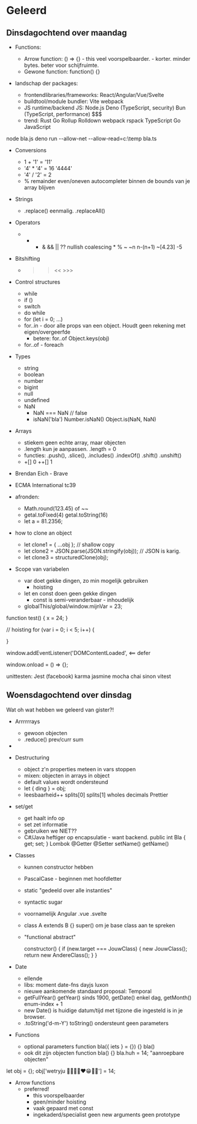 # Geleerd

## Dinsdagochtend over maandag

- Functions:
  - Arrow function:  () => {} - this veel voorspelbaarder. - korter. minder bytes. beter voor schijfruimte.
  - Gewone function: function() {}

- landschap der packages:
  - frontendlibraries/frameworks: React/Angular/Vue/Svelte
  - buildtool/module bundler: Vite webpack
  - JS runtime/backend JS: Node.js Deno (TypeScript, security) Bun (TypeScript, performance) $$$
  - trend: Rust Go  Rollup Rolldown  webpack rspack  TypeScript  Go JavaScript


node bla.js
deno run --allow-net --allow-read=c:\temp bla.ts



- Conversions
  - 1 + '1' = '11'
  - '4' * '4' = 16  '4444'
  - '4' / '2' = 2
  - % remainder  even/oneven autocompleter  binnen de bounds van je array blijven

- Strings
  - .replace() eenmalig. .replaceAll()
  

- Operators
  - + - & && || ?? nullish coalescing  *  % ~   ~n n-(n+1) ~[4.23]  -5

- Bitshifting
  - >> <<  >>>

- Control structures
  - while
  - if ()
  - switch
  - do while
  - for (let i = 0; ...)
  - for..in - door alle props van een object. Houdt geen rekening met eigen/overgeerfde
    - betere: for..of Object.keys(obj)
  - for..of - foreach

- Types
  - string
  - boolean
  - number
  - bigint
  - null
  - undefined
  - NaN
    - NaN === NaN // false
    - isNaN('bla') Number.isNaN()  Object.is(NaN, NaN)

- Arrays
  - stiekem geen echte array, maar objecten
  - .length kun je aanpassen. .length = 0
  - functies: .push(), .slice(), .includes() .indexOf() .shift() .unshift()
  - +[]  0  ++[] 1

- Brendan Eich - Brave
- ECMA International tc39
- afronden:
  - Math.round(123.45) of ~~
  - getal.toFixed(4)  getal.toString(16)
  - let a = 81.2356;

- how to clone an object
  - let clone1 = { ...obj }; // shallow copy
  - let clone2 = JSON.parse(JSON.stringify(obj)); // JSON is karig.
  - let clone3 = structuredClone(obj);

- Scope van variabelen
  - var doet gekke dingen, zo min mogelijk gebruiken
    - hoisting
  - let en const doen geen gekke dingen
    - const is semi-veranderbaar - inhoudelijk
  - globalThis/global/window.mijnVar = 23;

function test() {
	x = 24;
}

// hoisting
for (var i = 0; i < 5; i++) {

}




window.addEventListener('DOMContentLoaded',  <== defer

window.onload = () => {};



unittesten: Jest (facebook) karma jasmine mocha chai sinon vitest


## Woensdagochtend over dinsdag

Wat oh wat hebben we geleerd van gister?!

- Arrrrrrays
  - gewoon objecten
  - .reduce()  prev/curr   sum


- 




- Destructuring
  - object z'n properties meteen in vars stoppen
  - mixen: objecten in arrays in object
  - default values wordt ondersteund
  - let { ding } = obj;
  - leesbaarheid++   splits[0] splits[1]  wholes decimals  Prettier

- set/get
  - get haalt info op
  - set zet informatie
  - gebruiken we NIET??
  - C#/Java heftiger op encapsulatie - want backend.
        public int Bla { get; set; }  Lombok @Getter @Setter  setName() getName()

- Classes
  - kunnen constructor hebben
  - PascalCase - beginnen met hoofdletter
  - static   "gedeeld over alle instanties"
  - syntactic sugar
  - voornamelijk Angular    .vue .svelte
  - class A extends B {}  super() om je base class aan te spreken
  - "functional abstract"  

	constructor() {
		if (new.target === JouwClass) {   new JouwClass();
			return new AndereClass();
		}
	}

- Date
  - ellende
  - libs: moment date-fns dayjs luxon
  - nieuwe aankomende standaard proposal: Temporal
  - getFullYear() getYear() sinds 1900, getDate() enkel dag, getMonth() enum-index + 1
  - new Date()   is huidige datum/tijd met tijzone die ingesteld is in je browser.
  - .toString('d-m-Y')  toString() ondersteunt geen parameters

- Functions
  - optional parameters    function bla({ iets } = {}) {}   bla()
  - ook dit zijn objecten    function bla() {}   bla.huh = 14;   "aanroepbare objecten"

let obj = {};
obj['wetryju 🎂🎂😎😂❤😁🤞💋'] = 14;


- Arrow functions
  - preferred!
    - this voorspelbaarder
    - geen/minder hoisting
    - vaak gepaard met const
    - ingekaderd/specialist  geen new  arguments  geen prototype
